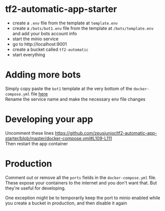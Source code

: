 # tf2-automatic-app-starter
- create a `.env` file from the template at `template.env`
- create a `/bots/bot1.env` file from the template at `/bots/template.env` and add your bots account info
- start the minio service
- go to http://localhost:9001
- create a bucket called `tf2-automatic`
- start everything

# Adding more bots
Simply copy paste the `bot1` template at the very bottom of the `docker-compose.yml` file [here](https://github.com/zeusjunior/tf2-automatic-app-starter/blob/master/docker-compose.yml#L115)  
Rename the service name and make the necessary env file changes

# Developing your app
Uncomment these lines
https://github.com/zeusjunior/tf2-automatic-app-starter/blob/master/docker-compose.yml#L109-L111  
Then restart the app container

# Production
Comment out or remove all the `ports` fields in the `docker-compose.yml` file.  
These expose your containers to the internet and you don't want that. But they're useful for developing.  
  
One exception might be to temporarily keep the port to minio enabled while you create a bucket in production, and then disable it again